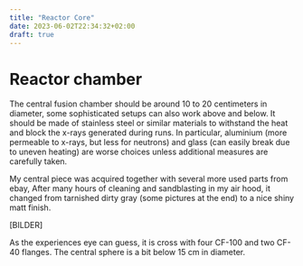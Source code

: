 ```yaml
---
title: "Reactor Core"
date: 2023-06-02T22:34:32+02:00
draft: true
---
```


Reactor chamber
===

The central fusion chamber should be around 10 to 20 centimeters in diameter, some sophisticated setups can also work above and below. It should be made of stainless steel or similar materials to withstand the heat and block the x-rays generated during runs. In particular, aluminium (more permeable to x-rays, but less for neutrons) and glass (can easily break due to uneven heating) are worse choices unless additional measures are carefully taken.

My central piece was acquired together with several more used parts from ebay, After many hours of cleaning and sandblasting in my air hood, it changed from tarnished dirty gray (some pictures at the end) to a nice shiny matt finish.

[BILDER]

As the experiences eye can guess, it is cross with four CF-100 and two CF-40 flanges. The central sphere is a bit below 15 cm in diameter.